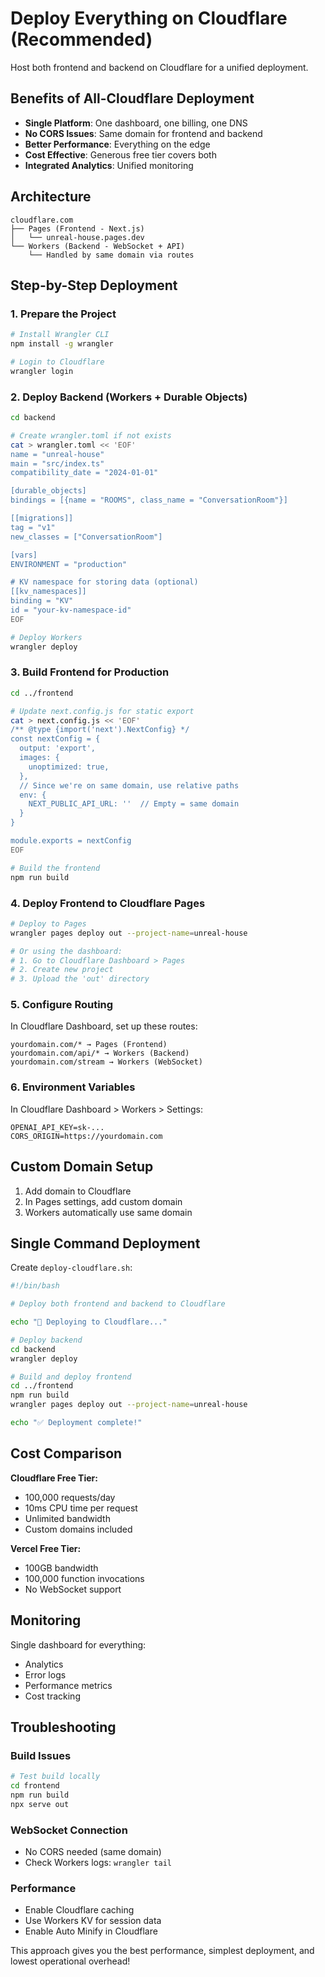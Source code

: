 # Deploy Everything on Cloudflare (Recommended)

Host both frontend and backend on Cloudflare for a unified deployment.

## Benefits of All-Cloudflare Deployment

- **Single Platform**: One dashboard, one billing, one DNS
- **No CORS Issues**: Same domain for frontend and backend
- **Better Performance**: Everything on the edge
- **Cost Effective**: Generous free tier covers both
- **Integrated Analytics**: Unified monitoring

## Architecture

```
cloudflare.com
├── Pages (Frontend - Next.js)
│   └── unreal-house.pages.dev
└── Workers (Backend - WebSocket + API)
    └── Handled by same domain via routes
```

## Step-by-Step Deployment

### 1. Prepare the Project

```bash
# Install Wrangler CLI
npm install -g wrangler

# Login to Cloudflare
wrangler login
```

### 2. Deploy Backend (Workers + Durable Objects)

```bash
cd backend

# Create wrangler.toml if not exists
cat > wrangler.toml << 'EOF'
name = "unreal-house"
main = "src/index.ts"
compatibility_date = "2024-01-01"

[durable_objects]
bindings = [{name = "ROOMS", class_name = "ConversationRoom"}]

[[migrations]]
tag = "v1"
new_classes = ["ConversationRoom"]

[vars]
ENVIRONMENT = "production"

# KV namespace for storing data (optional)
[[kv_namespaces]]
binding = "KV"
id = "your-kv-namespace-id"
EOF

# Deploy Workers
wrangler deploy
```

### 3. Build Frontend for Production

```bash
cd ../frontend

# Update next.config.js for static export
cat > next.config.js << 'EOF'
/** @type {import('next').NextConfig} */
const nextConfig = {
  output: 'export',
  images: {
    unoptimized: true,
  },
  // Since we're on same domain, use relative paths
  env: {
    NEXT_PUBLIC_API_URL: ''  // Empty = same domain
  }
}

module.exports = nextConfig
EOF

# Build the frontend
npm run build
```

### 4. Deploy Frontend to Cloudflare Pages

```bash
# Deploy to Pages
wrangler pages deploy out --project-name=unreal-house

# Or using the dashboard:
# 1. Go to Cloudflare Dashboard > Pages
# 2. Create new project
# 3. Upload the 'out' directory
```

### 5. Configure Routing

In Cloudflare Dashboard, set up these routes:

```
yourdomain.com/* → Pages (Frontend)
yourdomain.com/api/* → Workers (Backend)
yourdomain.com/stream → Workers (WebSocket)
```

### 6. Environment Variables

In Cloudflare Dashboard > Workers > Settings:

```
OPENAI_API_KEY=sk-...
CORS_ORIGIN=https://yourdomain.com
```

## Custom Domain Setup

1. Add domain to Cloudflare
2. In Pages settings, add custom domain
3. Workers automatically use same domain

## Single Command Deployment

Create `deploy-cloudflare.sh`:

```bash
#!/bin/bash

# Deploy both frontend and backend to Cloudflare

echo "🚀 Deploying to Cloudflare..."

# Deploy backend
cd backend
wrangler deploy

# Build and deploy frontend
cd ../frontend
npm run build
wrangler pages deploy out --project-name=unreal-house

echo "✅ Deployment complete!"
```

## Cost Comparison

**Cloudflare Free Tier:**
- 100,000 requests/day
- 10ms CPU time per request
- Unlimited bandwidth
- Custom domains included

**Vercel Free Tier:**
- 100GB bandwidth
- 100,000 function invocations
- No WebSocket support

## Monitoring

Single dashboard for everything:
- Analytics
- Error logs
- Performance metrics
- Cost tracking

## Troubleshooting

### Build Issues
```bash
# Test build locally
cd frontend
npm run build
npx serve out
```

### WebSocket Connection
- No CORS needed (same domain)
- Check Workers logs: `wrangler tail`

### Performance
- Enable Cloudflare caching
- Use Workers KV for session data
- Enable Auto Minify in Cloudflare

This approach gives you the best performance, simplest deployment, and lowest operational overhead!